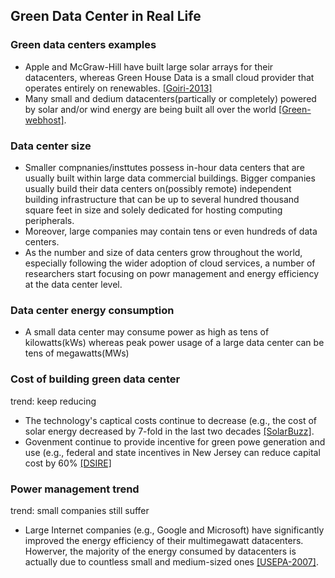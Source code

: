 ## Green Data Center in Real Life

### Green data centers examples
- Apple and McGraw-Hill have built large solar arrays for their datacenters, whereas Green House Data is a small cloud provider that operates entirely on renewables. [[Goiri-2013]](https://github.com/hxwang/GreenDC-Summary/blob/master/papers/GoiriIK13_Designing-and-Managing-Datacenters-Powered-by-Renewable-Energy.md)
- Many small and dedium datacenters(partically or completely) powered by solar and/or wind energy are being built all over the world [[Green-webhost]](http://www.ecobusinesslinks.com/green_webhosts/). 


### Data center size
- Smaller compnanies/insttutes possess in-hour data centers that are usually built within large data commercial buildings. Bigger companies usually build their data centers on(possibly remote) independent building infrastructure that can be up to several hundred thousand square feet in size and solely dedicated for hosting computing peripherals.
- Moreover, large companies may contain tens or even hundreds of data centers. 
- As the number and size of data centers grow throughout the world, especially following the wider adoption of cloud services, a number of researchers start focusing on powr management and energy efficiency at the data center level.


### Data center energy consumption
- A small data center may consume power as high as tens of kilowatts(kWs) whereas peak power usage of a large data center can be tens of megawatts(MWs)

### Cost of building green data center
trend: keep reducing
- The technology's captical costs continue to decrease (e.g., the cost of solar energy decreased by 7-fold in the last two decades [[SolarBuzz]](http://www.solarbuzz.com/).
- Govenment continue to provide incentive for green powe generation and use (e.g., federal and state incentives in New Jersey can reduce capital cost by 60% [[DSIRE]](http://www.dsireusa.org/)


### Power management trend
trend: small companies still suffer
- Large Internet companies (e.g., Google and Microsoft) have significantly improved the energy efficiency of their multimegawatt datacenters. Howerver, the majority of the energy consumed by datacenters is actually due to countless small and medium-sized ones [[USEPA-2007]](http://hightech.lbl.gov/documents/data_centers/epa-datacenters.pdf). 
